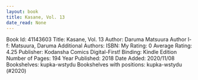```yaml
---
layout: book
title: Kasane, Vol. 13
date_read: None
---
```


Book Id: 41143603
Title: Kasane, Vol. 13
Author: Daruma Matsuura
Author l-f: Matsuura, Daruma
Additional Authors: 
ISBN: 
My Rating: 0
Average Rating: 4.25
Publisher: Kodansha Comics Digital-First!
Binding: Kindle Edition
Number of Pages: 194
Year Published: 2018
Date Added: 2020/11/08
Bookshelves: kupka-wstydu
Bookshelves with positions: kupka-wstydu (#2020)

